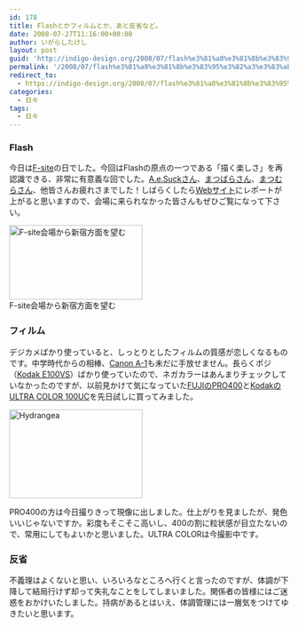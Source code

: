 ```yaml
---
id: 178
title: Flashとかフィルムとか、あと反省など。
date: 2008-07-27T11:16:00+00:00
author: いがらしたけし
layout: post
guid: 'http://indigo-design.org/2008/07/flash%e3%81%a8%e3%81%8b%e3%83%95%e3%82%a3%e3%83%ab%e3%83%a0%e3%81%a8%e3%81%8b%e3%80%81%e3%81%82%e3%81%a8%e5%8f%8d%e7%9c%81%e3%81%aa%e3%81%a9%e3%80%82/'
permalink: '/2008/07/flash%e3%81%a8%e3%81%8b%e3%83%95%e3%82%a3%e3%83%ab%e3%83%a0%e3%81%a8%e3%81%8b%e3%80%81%e3%81%82%e3%81%a8%e5%8f%8d%e7%9c%81%e3%81%aa%e3%81%a9%e3%80%82/'
redirect_to:
  - https://indigo-design.org/2008/07/flash%e3%81%a8%e3%81%8b%e3%83%95%e3%82%a3%e3%83%ab%e3%83%a0%e3%81%a8%e3%81%8b%e3%80%81%e3%81%82%e3%81%a8%e5%8f%8d%e7%9c%81%e3%81%aa%e3%81%a9%e3%80%82/
categories:
  - 日々
tags:
  - 日々
---
```

<h3>Flash</h3><p>今日は<a href="http://www.f-site.org/">F-site</a>の日でした。今回はFlashの原点の一つである「描く楽しさ」を再認識できる、非常に有意義な回でした。<a href="http://www.ae-suck.com/">A.e.Suckさん</a>、<a href="http://www.asahi-net.or.jp/~tz9a-mtbr/">まつばらさん</a>、<a href="http://www.makion.net/">まつむらさん</a>、他皆さんお疲れさまでした！しばらくしたら<a href="http://f-site.org/articles/2008/07/27103524.html">Webサイト</a>にレポートが上がると思いますので、会場に来られなかった皆さんもぜひご覧になって下さい。</p><p><a href="http://photozou.jp/photo/show/120767/11216461"><img src="http://art7.photozou.jp/pub/767/120767/photo/11216461.jpg" alt="F-site会場から新宿方面を望む" width="240" height="134" /></a><br />F-site会場から新宿方面を望む</p><h3>フィルム</h3><p>デジカメばかり使っていると、しっとりとしたフィルムの質感が恋しくなるものです。中学時代からの相棒、<a href="http://ja.wikipedia.org/wiki/%E3%82%AD%E3%83%A4%E3%83%8E%E3%83%B3_A-1">Canon A-1</a>も未だに手放せません。長らくポジ（<a href="http://wwwjp.kodak.com/JP/ja/professional/products/films/e100vs/index.shtml">Kodak E100VS</a>）ばかり使っていたので、ネガカラーはあんまりチェックしていなかったのですが、以前見かけて気になっていた<a href="http://fujifilm.jp/personal/film/color/professional/index.html?pSch30105">FUJIのPRO400</a>と<a href="http://wwwjp.kodak.com/JP/ja/professional/products/films/ultra/index.shtml">KodakのULTRA COLOR 100UC</a>を先日試しに買ってみました。</p><p><a href="http://www.flickr.com/photos/takeshi81/2705989731/" title="Hydrangea by Takeshi*, on Flickr"><img src="http://farm4.static.flickr.com/3021/2705989731_26d58a2916_m.jpg" width="240" height="160" alt="Hydrangea" /></a></p><p>PRO400の方は今日撮りきって現像に出しました。仕上がりを見ましたが、発色いいじゃないですか。彩度もそこそこ高いし、400の割に粒状感が目立たないので、常用にしてもよいかと思いました。ULTRA COLORは今撮影中です。</a><h3>反省</h3><p>不義理はよくないと思い、いろいろなところへ行くと言ったのですが、体調が下降して結局行けず却って失礼なことをしてしまいました。関係者の皆様にはご迷惑をおかけいたしました。持病があるとはいえ、体調管理には一層気をつけてゆきたいと思います。</p>